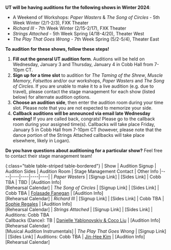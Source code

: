 **UT will be having auditions for the following shows in Winter 2024**:

* A Weekend of Workshops: *Paper Wasters* & *The Song of Circles* - 5th Week Winter (2/1-2/3), FXK Theater
* *Richard III* - 7th Week Winter (2/15-2/17), FXK Theater
* *Strings Attached* - 5th Week Spring (4/18-4/20), Theater West
* *The Play That Goes Wrong* - 7th Week Spring (5/2-5/4), Theater East

**To audition for these shows, follow these steps!**

1. **Fill out the general UT audition form**. Auditions will be held on Wednesday, January 3 and Thursday, January 4 in Cobb Hall from 7-10pm CT.
2. **Sign up for a time slot** to audition for *The Taming of the Shrew*, *Muscle Memory*, *Falsettos* and/or our workshops, *Paper Wasters* and *The Song of Circles*. If you are unable to make it to a live audition (e.g. due to travel), please contact the stage management for each show (listed below) for alternate audition options.
3. **Choose an audition side**, then enter the audition room during your time slot. Please note that you are not expected to memorize your side.
4. **Callback auditions will be announced via email late Wednesday evening!** If you are called back, congrats! Please go to the callback room during your assigned time(s). Callbacks will take place Friday, January 5 in Cobb Hall from 7-10pm CT (however, please note that the dance portion of the Strings Attached callbacks will take place elsewhere, likely in Logan).

**Do you have questions about auditioning for a particular show?** Feel free to contact their stage management team!

{:class="table table-striped table-bordered"}
| Show | Audition Signup | Audition Sides | Audition Room | Stage Management Contact | Other Info
|----|----|----|----|----|
| *Paper Wasters* | [Signup Link] | [Sides Link] | Cobb TBA | TBD | [Audition Info] <br> [Rehearsal Calendar]
| *The Song of Circles* | [Signup Link] | [Sides Link] | Cobb TBA | [Folasade Fanegan](mailto:ffanegan@uchicago.edu) | [Audition Info] <br> [Rehearsal Calendar]
| *Richard III* | [Signup Link] | [Sides Link] | Cobb TBA | [Sophie Regales](mailto:regaless@uchicago.edu) | [Audition Info] <br> [Rehearsal Calendar]
| *Strings Attached* | [Signup Link] | [Sides Link] | Auditions: Cobb TBA <br> Callbacks (Dance): TB | [Danielle Yablonovskiy & Coco Liu](mailto:dyab2602@uchicago.edu,mailto:cocoliu@uchicago.edu) | [Audition Info] <br> [Rehearsal Calendar] <br> [Musical Audition Instrumentals]
| *The Play That Goes Wrong* | [Signup Link] | [Sides Link] | Auditions: Cobb TBA | [Jin-Hee Kim](mailto:jk7554@uchicago.edu) | [Audition Info] <br> [Rehearsal Calendar]
